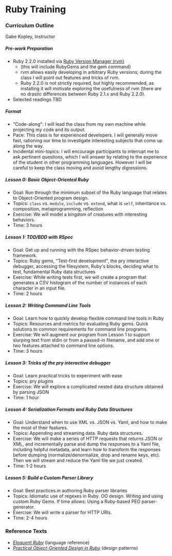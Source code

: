 # Ruby Training
### Curriculum Outline

Gabe Kopley, Instructor

##### Pre-work Preparation

* Ruby 2.2.0 installed via [Ruby Version Manager (rvm)](https://rvm.io/)
    - (this will include RubyGems and the gem command)
    - rvm allows easily developing in arbitrary Ruby versions; during the class I will point out features and tricks of rvm.
    - Ruby 2.2.0 is not strictly required, but highly recommended, as installing it will motivate exploring the usefulness of rvm (there are no drastic differences between Ruby 2.1.x and Ruby 2.2.0).
* Selected readings TBD

##### Format
* "Code-along": I will lead the class from my own machine while projecting my code and its output.
* Pace: This class is for experienced developers. I will generally move fast, rationing our time to investigate interesting subjects that come up along the way.
* Incidental mini-topics: I will encourage participants to interrupt me to ask pertinent questions, which I will answer by relating to the experience of the student in other programming languages. However I will be careful to keep the class moving and avoid lengthy digressions.

##### Lesson 0: Basic Object-Oriented Ruby 
* Goal: Run through the minimum subset of the Ruby language that relates to Object-Oriented program design.
* Topics: `class` vs. `module`, `include` vs. `extend`, what is `self`, inheritance vs. composition, metaprogramming, reflection
* Exercise: We will model a kingdom of creatures with interesting behaviors.
* Time: 3 hours

##### Lesson 1: TDD/BDD with RSpec
* Goal: Get up and running with the RSpec behavior-driven testing framework.
* Topics: Ruby gems, "Test-first development", the pry interactive debugger, accessing the filesystem, Ruby's blocks, deciding what to test, fundamental Ruby data structures
* Exercise: While writing tests first, we will create a program that generates a CSV histogram of the number of instances of each character in an input file.
* Time: 2 hours

##### Lesson 2: Writing Command Line Tools
* Goal: Learn how to quickly develop flexible command line tools in Ruby
* Topics: Resources and metrics for evaluating Ruby gems. Quick solutions to common requirements for command line programs.
* Exercise: We will augment our program from Lesson 1 to support slurping text from stdin or from a passed-in filename, and add one or two features attached to command line options.
* Time: 3 hours

##### Lesson 3: Tricks of the pry interactive debugger
* Goal: Learn practical tricks to experiment with ease
* Topics: pry plugins
* Exercise: We will explore a complicated nested data structure obtained by parsing JSON
* Time:  1 hour

##### Lesson 4: Serialization Formats and Ruby Data Structures
* Goal: Understand when to use XML vs. JSON vs. Yaml, and how to make the most of their features.
* Topics: Appending and streaming data. Ruby data structures.
* Exercise: We will make a series of HTTP requests that returns JSON or XML, and incrementally parse and dump the responses to a Yaml file, including helpful metadata, and learn how to transform the responses before dumping (normalize/denormalize, drop and rename keys, etc). Then we will stream and reduce the Yaml file we just created.
* Time:  1-2 hours

##### Lesson 5: Build a Custom Parser Library
* Goal: Best practices in authoring Ruby parser libraries
* Topics: Idiomatic use of regexes in Ruby. OO design. Writing and using custom Ruby Gems. If time allows: Using a Ruby-based PEG parser-generator.
* Exercise: We will write a parser for HTTP URIs.
* Time: 2-4 hours

### Reference Texts

* [_Eloquent Ruby_](http://www.amazon.com/Eloquent-Ruby-Addison-Wesley-Professional-Series/dp/0321584104) (language reference)
* [_Practical Object-Oriented Design in Ruby_](http://www.amazon.com/Practical-Object-Oriented-Design-Ruby-Addison-Wesley/dp/0321721330) (design patterns)

